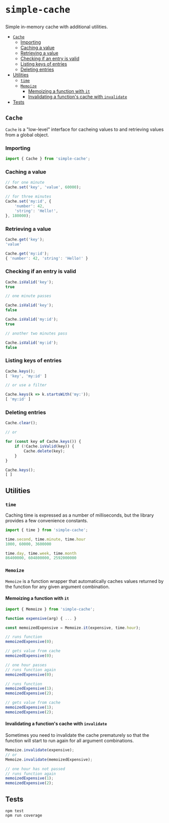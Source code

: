 <h1><pre>simple-cache</pre></h1>

Simple in-memory cache with additional utilities.

- [`Cache`](#cache)
  - [Importing](#importing)
  - [Caching a value](#caching-a-value)
  - [Retrieving a value](#retrieving-a-value)
  - [Checking if an entry is valid](#checking-if-an-entry-is-valid)
  - [Listing keys of entries](#listing-keys-of-entries)
  - [Deleting entries](#deleting-entries)
- [Utilities](#utilities)
  - [`time`](#time)
  - [`Memoize`](#memoize)
    - [Memoizing a function with `it`](#memoizing-a-function-with-it)
    - [Invalidating a function's cache with `invalidate`](#invalidating-a-functions-cache-with-invalidate)
- [Tests](#tests)

## `Cache`

`Cache` is a "low-level" interface for cacheing values to and retrieving values from a global object.

### Importing

```ts
import { Cache } from 'simple-cache';
```

### Caching a value

```ts
// for one minute
Cache.set('key', 'value', 60000);

// for three minutes
Cache.set('my:id', { 
    'number': 42,
    'string': 'Hello!',
}, 180000);
```

### Retrieving a value

```ts
Cache.get('key');
'value'

Cache.get('my:id');
{ 'number': 42, 'string': 'Hello!' }
```

### Checking if an entry is valid

```ts
Cache.isValid('key');
true

// one minute passes

Cache.isValid('key');
false

Cache.isValid('my:id');
true

// another two minutes pass

Cache.isValid('my:id');
false
```

### Listing keys of entries

```ts
Cache.keys();
[ 'key', 'my:id' ]

// or use a filter

Cache.keys(k => k.startsWith('my:'));
[ 'my:id' ]
```

### Deleting entries

```ts
Cache.clear();

// or 

for (const key of Cache.keys()) {
    if (!Cache.isValid(key)) {
        Cache.delete(key);
    }
}

Cache.keys();
[ ]
```

## Utilities

### `time`

Caching time is expressed as a number of milliseconds, but the library provides a few convenience constants.

```ts
import { time } from 'simple-cache';

time.second, time.minute, time.hour
1000, 60000, 3600000

time.day, time.week, time.month
86400000, 604800000, 2592000000
```

### `Memoize`

`Memoize` is a function wrapper that automatically caches values returned by the function for any given argument combination.

#### Memoizing a function with `it`

```ts
import { Memoize } from 'simple-cache';

function expensive(arg) { ... }

const memoizedExpensive = Memoize.it(expensive, time.hour);

// runs function
memoizedExpensive(0);

// gets value from cache
memoizedExpensive(0);

// one hour passes
// runs function again
memoizedExpensive(0); 

// runs function
memoizedExpensive(1);
memoizedExpensive(2);

// gets value from cache
memoizedExpensive(1);
memoizedExpensive(2);
```

#### Invalidating a function's cache with `invalidate`

Sometimes you need to invalidate the cache prematurely so that the function will start to run again for all argument combinations.

```ts
Memoize.invalidate(expensive);
// or
Memoize.invalidate(memoizedExpensive);

// one hour has not passed
// runs function again
memoizedExpensive(1);
memoizedExpensive(2);
```

## Tests

```
npm test
npm run coverage
```
